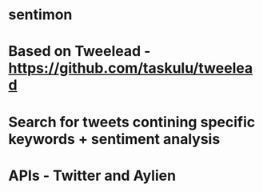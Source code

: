 # sentimon

# Based on Tweelead - https://github.com/taskulu/tweelead

# Search for tweets contining specific keywords + sentiment analysis

# APIs - Twitter and Aylien
